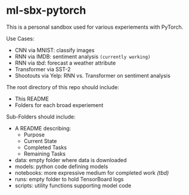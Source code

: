# ml-sbx-pytorch
This is a personal sandbox used for various experiements with PyTorch.

Use Cases:
* CNN via MNIST: classify images
* RNN via IMDB: sentiment analysis `(currently working)`
* RNN via *tbd*: forecast a weather attribute
* Transformer via SST-2
* Shootouts via Yelp: RNN vs. Transformer on sentiment analysis

The root directory of this repo should include:
* This README
* Folders for each broad experiement

Sub-Folders should include:
* A README describing:
    * Purpose
    * Current State
    * Completed Tasks
    * Remaining Tasks
* data: empty folder where data is downloaded
* models: python code defining models
* notebooks: more expressive medium for completed work *(tbd)*
* runs: empty folder to hold TensorBoard logs
* scripts: utility functions supporting model code